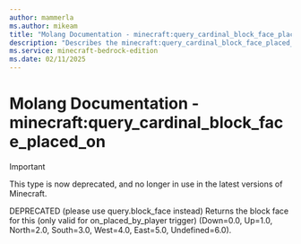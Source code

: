 ```yaml
---
author: mammerla
ms.author: mikeam
title: "Molang Documentation - minecraft:query_cardinal_block_face_placed_on"
description: "Describes the minecraft:query_cardinal_block_face_placed_on molang"
ms.service: minecraft-bedrock-edition
ms.date: 02/11/2025 
---
```


# Molang Documentation - minecraft:query_cardinal_block_face_placed_on

> [!IMPORTANT]
> This type is now deprecated, and no longer in use in the latest versions of Minecraft.

DEPRECATED (please use query.block_face instead) Returns the block face for this (only valid for on_placed_by_player trigger) (Down=0.0, Up=1.0, North=2.0, South=3.0, West=4.0, East=5.0, Undefined=6.0).
